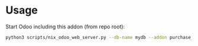 # Usage

Start Odoo including this addon (from repo root):

```bash
python3 scripts/nix_odoo_web_server.py --db-name mydb --addon purchase_partner_selectable_option
```
